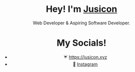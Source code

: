 <div align="center" dir="auto">
  <h1 dir="auto">
  <a id="" class="anchor" aria-hidden="true" href="#">
    </a>
		 Hey! I'm 
    <a href="https://jusicon.xyz">Jusicon</a>
  </h1>
  
Web Developer & Aspiring Software Developer.

# My Socials!
- ☔️ https://jusicon.xyz
- 📸 [Instagram](https://instagram.com/jusiconn)
<!---
jusicon/jusicon is a ✨ special ✨ repository because its `README.md` (this file) appears on your GitHub profile.
You can click the Preview link to take a look at your changes.
--->
